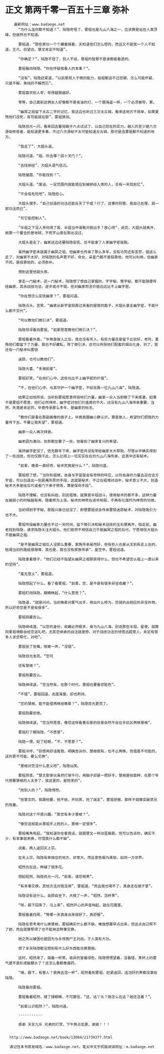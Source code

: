 # 正文 第两千零一百五十三章 弥补
        最新网址：www.badaoge.net
          “为什么连你都不知道？”，陆隐奇怪了，雾祖也是九山八海之一，应该算是站在人类顶峰，但居然也不知道。
      
          雾祖道，“那些家伙一个个藏着掖着，天知道他们怎么想的，而且又不是我一个人不知道，王凡，白望远，慧文肯定不知道”。
      
          “你确定？”，陆隐不信了，别人不说，慧祖的智慧不是谁都能看透的。
      
          雾祖看向陆隐，“你在怀疑我看人的本事？”。
      
          “没有”，陆隐赶紧道，“以前辈观人于微的能力，始祖都逃不过您眼，怎么可能怀疑，只是不解，单纯的不解而已”。
      
          雾祖喜欢别人夸，夸得越狠越好。
      
          等等，自己面前这俩女人好像都不是省油的灯，一个跟海盗一样，一个必须被夸，累。
      
          “幽冥之祖留下太古二字的记忆，我这边也听过三次太古城，看来这地方不简单，如果夏殇他们没死，有可能就在那”，雾祖猜测。
      
          陆隐目光一闪，看来回去要摇骰子六点试试了，以自己现在的实力，融入的至少是六次源劫修炼者，能知道更多事，不过六次源劫不太可能知道太古城，那可是连雾祖都不知道的地方。
      
          “我走了”，大姐头道。
      
          陆隐问道，“姐，你去哪？回卜天门？”。
      
          “去找邪经”，大姐头语气低沉。
      
          陆隐皱眉，“你能找到？”。
      
          大姐头道，“废话，一定范围内就能感应到被邪经入体的人，总有一天找到它”。
      
          “不会有危险吧”，陆隐担心。
      
          大姐头摆手，“自己创造的功法还能反天了不成？行了，这事你别管，我自己处理，就一部功法而已”。
      
          “可它能控制人”。
      
          “半祖之下没人奈何得了我，半祖当中谁敢对我出手？放心吧”，说完，大姐头就离开，她第一个要去的是地球，不死宇山曾在那出没过。
      
          大姐头是走了，幽家这边还要陆隐安抚，总不能拿了人家幽字密就跑。
      
          虽然幽字密本就属于幽冥之祖，但幽家也传承了那么多年，没有功劳还有苦劳，就这么走了，对幽家不太好，对陆隐的名声更不好，命女，采星门都不是投靠他，他可以利用，但幽家不同，是投靠他的，必须弥补。
      
          想到这里他就头疼。
      
          拿走一门秘术，还一门秘术，陆隐想了想自己掌握的，宇字秘，策字秘，都不能随便传给幽家，其余战技功法，逆步或许不错，但对幽家而言价值远远比不上幽字密。
      
          “你在想怎么安抚幽家？”，雾祖问道。
      
          陆隐点头，苦笑，“幽家从新宇宙投靠过来看的是我的面子，大姐头拿走幽字密，不能什么都不交代”。
      
          “可以教他们微引决”，雾祖道。
      
          陆隐惊讶看向雾祖，“前辈愿意教他们微引决？”。
      
          雾祖看着外面，“毕竟是故人之后，我也没有传人，有些力量还是留下比较好，老符，夏殇他们都留下了力量，我也不好藏私，除了微引决，还可以传授他们配套的烟云化身，对了，我还有一门秘术叫雾锁
      
          迷踪，也可以教他们”。
      
          陆隐大喜，“多谢前辈”。
      
          雾祖好笑，“在他们心中，这些也比不上幽字密的价值”。
      
          “不，在他们心中，与其守护一个幽字密，不如背靠一位九山八海”，陆隐道。
      
          结果正如他所说，当听到雾祖愿意传授他们力量，幽家一众人当即跪了下来感激，如果不是雾祖不愿意，他们必然拜师，幽字密对他们价值真的不大，远没有九山八海传承重要，当然，失落是肯定的，毕竟传承那么多年，是幽家的标志。
      
          “教你们是看在那副画像的面子上，毕竟我跟幽小静认识，算是故人，希望你们把我的力量传下去，不要让我失望”，雾祖道。
      
          幽家一众人再次拜谢。
      
          幽老因为激动，伤势都加重了一些，他看到了幽家复兴的希望。
      
          虽然幽字密没了，但无数年下来，幽字密并没有带给幽家太大帮助，尽管从中确实得到了一些战技，但也仅限于此，怎么比得上一位实实在在的九山八海传承，这其中还有秘术。
      
          “前辈，晚辈一直好奇，秘术究竟是什么？”，陆隐问道。
      
          雾祖想了想，“当你到祖境，自身与宇宙就会有奇特的呼应，以你自身的力量去迎合这方宇宙，可以创造出一些匪夷所思的手段，这就是秘术，不过在祖境对战中，秘术意义不大，创造秘术大多是给后代或者门下弟子修炼，算是保命手段”。
      
          陆隐不理解，也没有纠结，别说祖境，就算是半祖战斗，使用秘术的都不多，这种力量在越弱小的时候越有用，随着修为上涨，秘术的神奇在逐步削弱，不再有化腐朽为神奇的功效。
      
          当初得到宇字秘，那股兴奋已经没了，即便雾祖说会传承雾锁迷踪秘术，对陆隐吸引力也不大。
      
          雾祖传授幽家力量也不过一天时间，留下微引决和秘术战技的玉石便离开，临走前，幽老找到陆隐，请求陆隐关注大姐头，他们依然不相信自己不是幽冥之祖的后代，宁愿相信大姐头不是幽冥之祖。
      
          “是不是幽冥之祖后人没那么重要，家族传承虽然好，但有些人也是从无到有走上去的，枯竭当初的路就很艰难，我也是，我也没有家族传承”，星空中，雾祖说道。
      
          陆隐拿着镜子，“他们已经不指望从幽冥之祖那获得什么，但也不希望否认祖上一直以来的坚持”。
      
          “毫无意义”，雾祖道。
      
          陆隐想起了什么，看了看雾祖，“前辈，您，是不是有很多异宝收藏？”。
      
          雾祖盯向陆隐，眼睛眯起，“什么意思？”。
      
          陆隐道，“就是问问，当初晚辈对雾气出手，用出什么修为，您就扔出相应的异宝外物，所以好奇您是不是有很多”。
      
          雾祖刚要否认。
      
          陆隐继续道，“以您的身份，收藏必然极多，身为九山八海，别说那些半祖，星使，就算同辈祖境都会给您送礼吧，尤其您继承的战法就是想，对于战技功法的领悟远超常人，肯定有很多人求您帮忙，对吧”。
      
          雾祖张了张嘴，咳嗽一声，“没错”。
      
          陆隐目光发亮，“您可
      
          还有慧根？”。
      
          雾祖刚要否认。
      
          陆隐继续道，“您当然有，在那个时代，慧祖也要看您脸色”。
      
          “不错”，雾祖回道，态度虽傲，却也矜持。
      
          “您的慧根，能不能借两株给晚辈？”，陆隐目光更亮了。
      
          雾祖刚要拒绝。
      
          陆隐继续道，“您当然愿意，像您这样看重后辈的前辈自然不会在乎区区两株慧根”。
      
          雾祖盯了眼陆隐，“不愿意”。
      
          陆隐一愣，眨了眨眼，“不，不愿意？”。
      
          雾祖冷哼，“别想用好话套我，明确告诉你，慧根我有，也不止两株，但借是不可能的，送你更不可能，要么交换”。
      
          “慧根对您没什么意义吧”，陆隐讪笑。
      
          雾祖昂首，“慧文那家伙虽然打架不行，用脑子却是一把好手，慧根是他栽种，在那个年代想要慧根的人太多了，我这里的，是抢来的”。
      
          “抢别人的？”，陆隐愕然。
      
          “抢慧文的，我跟他要，他不给，开玩笑，抢了就走”，雾祖骄傲，那样子就像突破禁忌的孩童。
      
          陆隐对这个不感兴趣，“那您有多少慧根？”。
      
          “像您这般能从慧祖手上抢的人，慧根一定很多”。
      
          雾祖嘴角弯起，“我知道你在套我话，就跟慧文一样动歪脑筋，但可以告诉你，确实不少，有本事就来换，可惜我什么都不缺”。
      
          说着，两人返回天上宗。
      
          在天上宗，陆隐有单独住的地方，非常大，而且景色极为美丽，如同一方世界。
      
          昭然也在这，种植了很多花。
      
          想起昭然，陆隐目光一闪，“前辈，请您喝茶”。
      
          “有本事交换，其他方法对我没用”，雾祖道，“而且我也喝不了，真身还在镜子里”。
      
          陆隐没有说什么，自顾自坐下，大喊了一声，“昭然，泡杯茶”。
      
          “呀，殿下回来了，马上来”，昭然开心的声音响起，就在花圃里。
      
          雾祖看着四周，“等哪一天真身出来就好了，真舒服”。
      
          陆隐在思考用什么换慧根，雾祖确实什么都不缺，唯独想要早点出来，但这点自己帮不了她，而且就算帮得了也不能用这种事交换。
      
          她之所以被困也是因为与永恒族尸王对战，于人类有大功。
      
          想了半天陆隐都没想到有什么好东西能兑换慧根。
      
          这时，昭然来了，端着一杯茶，诡异的冒着绿色，陆隐愣愣望着，没看错，茶杯上的雾气是不是形成骷髅头了？这怎么看都像毒药。
      
          “咦，殿下，有客人？我再去泡一杯”，昭然看到雾祖，赶紧返回，连泡好的茶都没拿给陆隐。
      
          陆隐看向雾祖。
      
          雾祖看着昭然，揉了揉眼睛，不可置信，“这，这丫头？她怎么在这？她还活着？”。
      
          “前辈认识昭然？”，陆隐问道。
      
          -----------
      
          感谢 天言九乐 兄弟的打赏，下午两点加更，谢谢！！！
      
      
      http://www.badaoge.net/book/13084/21739377.html
      
      请记住本书首发域名：www.badaoge.net。笔尖中文手机版阅读网址：m.badaoge.net